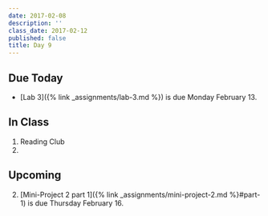 ```yaml
---
date: 2017-02-08
description: ''
class_date: 2017-02-12
published: false
title: Day 9
---
```


## Due Today

* [Lab 3]({% link _assignments/lab-3.md %}) is due Monday February 13.

## In Class

1. Reading Club
2. 


## Upcoming

2. [Mini-Project 2 part 1]({% link _assignments/mini-project-2.md %}#part-1) is due Thursday February 16.
